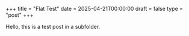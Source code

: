 +++
title = "Flat Test"
date = 2025-04-21T00:00:00
draft = false
type = "post"
+++

Hello, this is a test post in a subfolder.

